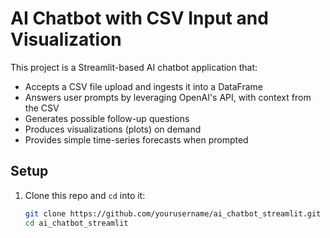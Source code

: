 # AI Chatbot with CSV Input and Visualization

This project is a Streamlit-based AI chatbot application that:

- Accepts a CSV file upload and ingests it into a DataFrame
- Answers user prompts by leveraging OpenAI's API, with context from the CSV
- Generates possible follow-up questions
- Produces visualizations (plots) on demand
- Provides simple time-series forecasts when prompted

## Setup

1. Clone this repo and `cd` into it:
   ```bash
   git clone https://github.com/yourusername/ai_chatbot_streamlit.git
   cd ai_chatbot_streamlit
